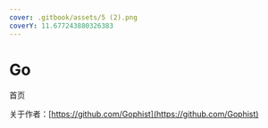 ```yaml
---
cover: .gitbook/assets/5 (2).png
coverY: 11.677243880326383
---
```


# Go

首页

关于作者：[https://github.com/Gophist](https://github.com/Gophist)
